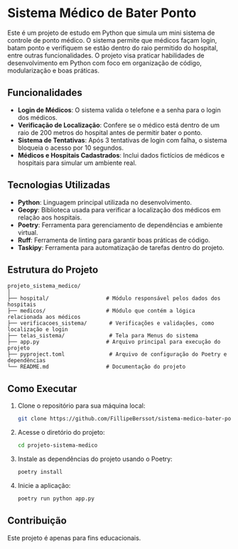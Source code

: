 
# Sistema Médico de Bater Ponto

Este é um projeto de estudo em Python que simula um mini sistema de controle de ponto médico. O sistema permite que médicos façam login, batam ponto e verifiquem se estão dentro do raio permitido do hospital, entre outras funcionalidades. O projeto visa praticar habilidades de desenvolvimento em Python com foco em organização de código, modularização e boas práticas.

## Funcionalidades

- **Login de Médicos**: O sistema valida o telefone e a senha para o login dos médicos.
- **Verificação de Localização**: Confere se o médico está dentro de um raio de 200 metros do hospital antes de permitir bater o ponto.
- **Sistema de Tentativas**: Após 3 tentativas de login com falha, o sistema bloqueia o acesso por 10 segundos.
- **Médicos e Hospitais Cadastrados**: Inclui dados fictícios de médicos e hospitais para simular um ambiente real.

## Tecnologias Utilizadas

- **Python**: Linguagem principal utilizada no desenvolvimento.
- **Geopy**: Biblioteca usada para verificar a localização dos médicos em relação aos hospitais.
- **Poetry**: Ferramenta para gerenciamento de dependências e ambiente virtual.
- **Ruff**: Ferramenta de linting para garantir boas práticas de código.
- **Taskipy**: Ferramenta para automatização de tarefas dentro do projeto.

## Estrutura do Projeto

```
projeto_sistema_medico/
│
├── hospital/                  # Módulo responsável pelos dados dos hospitais
├── medicos/                   # Módulo que contém a lógica relacionada aos médicos
├── verificacoes_sistema/       # Verificações e validações, como localização e login
├── telas_sistema/              # Tela para Menus do sistema
├── app.py                     # Arquivo principal para execução do projeto
├── pyproject.toml              # Arquivo de configuração do Poetry e dependências
└── README.md                  # Documentação do projeto
```

## Como Executar

1. Clone o repositório para sua máquina local:
   ```bash
   git clone https://github.com/FillipeBerssot/sistema-medico-bater-ponto.git
   ```

2. Acesse o diretório do projeto:
   ```bash
   cd projeto-sistema-medico
   ```

3. Instale as dependências do projeto usando o Poetry:
   ```bash
   poetry install
   ```

4. Inicie a aplicação:
   ```bash
   poetry run python app.py
   ```

## Contribuição

Este projeto é apenas para fins educacionais.
